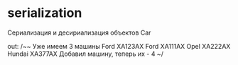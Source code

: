 # serialization
Cериализация и десириализация объектов Car

out:
/~~
Уже имеем 3 машины
Ford XA123AX
Ford XA111AX
Opel XA222AX
Hundai XA377AX
Добавил машину, теперь их - 4
~/
